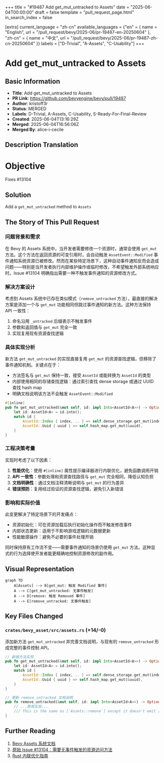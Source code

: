 +++
title = "#19487 Add get_mut_untracked to Assets"
date = "2025-06-04T00:00:00"
draft = false
template = "pull_request_page.html"
in_search_index = false

[extra]
current_language = "zh-cn"
available_languages = {"en" = { name = "English", url = "/pull_request/bevy/2025-06/pr-19487-en-20250604" }, "zh-cn" = { name = "中文", url = "/pull_request/bevy/2025-06/pr-19487-zh-cn-20250604" }}
labels = ["D-Trivial", "A-Assets", "C-Usability"]
+++

# Add get_mut_untracked to Assets

## Basic Information
- **Title**: Add get_mut_untracked to Assets
- **PR Link**: https://github.com/bevyengine/bevy/pull/19487
- **Author**: kristoff3r
- **Status**: MERGED
- **Labels**: D-Trivial, A-Assets, C-Usability, S-Ready-For-Final-Review
- **Created**: 2025-06-04T13:16:29Z
- **Merged**: 2025-06-04T16:56:06Z
- **Merged By**: alice-i-cecile

## Description Translation
# Objective

Fixes #13104

## Solution

Add a `get_mut_untracked` method to `Assets`

## The Story of This Pull Request

### 问题背景和需求
在 Bevy 的 Assets 系统中，当开发者需要修改一个资源时，通常会使用 `get_mut` 方法。这个方法在返回资源的可变引用时，会自动触发 `AssetEvent::Modified` 事件通知系统资源已被修改。然而在某些特定场景下，这种自动事件通知反而会造成问题——特别是当开发者执行内部维护操作或临时修改，不希望触发外部系统响应时。Issue #13104 明确指出需要一种不触发事件通知的资源修改方式。

### 解决方案设计
考虑到 Assets 系统中已存在类似模式（`remove_untracked` 方法），最直接的解决方案是添加一个与 `get_mut` 功能相同但跳过事件通知的新方法。这种方法保持 API 一致性：
1. 命名沿用 `_untracked` 后缀表示不触发事件
2. 参数和返回值与 `get_mut` 完全一致
3. 实现复用现有资源查找逻辑

### 具体实现分析
新方法 `get_mut_untracked` 的实现直接复用 `get_mut` 的资源查找逻辑，但移除了事件通知机制。关键点在于：
- 方法签名与 `get_mut` 保持一致，接受 `AssetId` 或能转换为 `AssetId` 的类型
- 内部使用相同的存储查找逻辑：通过索引查找 dense storage 或通过 UUID 查找 hash map
- 明确文档说明该方法不会触发 `AssetEvent::Modified`

```rust
#[inline]
pub fn get_mut_untracked(&mut self, id: impl Into<AssetId<A>>) -> Option<&mut A> {
    let id: AssetId<A> = id.into();
    match id {
        AssetId::Index { index, .. } => self.dense_storage.get_mut(index),
        AssetId::Uuid { uuid } => self.hash_map.get_mut(&uuid),
    }
}
```

### 工程决策考量
实现时考虑了以下因素：
1. **性能优化**：使用 `#[inline]` 属性提示编译器进行内联优化，避免函数调用开销
2. **API 一致性**：参数处理和资源查找路径与 `get_mut` 完全相同，降低认知负担
3. **文档明确性**：通过文档注释清晰说明与 `get_mut` 的行为差异
4. **错误预防**：复用经过验证的资源查找逻辑，避免引入新错误

### 影响和实际价值
此变更解决了特定场景下的开发痛点：
- 资源初始化：可在资源加载后执行初始化操作而不触发修改事件
- 内部状态更新：适用于不影响游戏逻辑的元数据更新
- 性能敏感操作：避免不必要的事件处理开销

同时保持原有工作流不变——需要事件通知的场景仍使用 `get_mut` 方法。这种显式的行为选择使开发者能更精确地控制资源修改的副作用。

## Visual Representation

```mermaid
graph TD
    A[Assets] --> B[get_mut: 触发 Modified 事件]
    A --> C[get_mut_untracked: 无事件触发]
    A --> D[remove: 触发 Removed 事件]
    A --> E[remove_untracked: 无事件触发]
```

## Key Files Changed

### `crates/bevy_asset/src/assets.rs` (+14/-0)
添加新方法 `get_mut_untracked` 并完善文档说明，与现有的 `remove_untracked` 形成完整的事件控制 API。

```rust
// 新增方法实现
pub fn get_mut_untracked(&mut self, id: impl Into<AssetId<A>>) -> Option<&mut A> {
    let id: AssetId<A> = id.into();
    match id {
        AssetId::Index { index, .. } => self.dense_storage.get_mut(index),
        AssetId::Uuid { uuid } => self.hash_map.get_mut(&uuid),
    }
}

// 更新 remove_untracked 文档说明
pub fn remove_untracked(&mut self, id: impl Into<AssetId<A>>) -> Option<A> {
    // ...原有实现...
    /// This is the same as [`Assets::remove`] except it doesn't emit [`AssetEvent::Removed`].
}
```

## Further Reading
1. [Bevy Assets 系统文档](https://docs.rs/bevy_asset/latest/bevy_asset/)
2. [原始 Issue #13104：需要无事件触发的资源访问方法](https://github.com/bevyengine/bevy/issues/13104)
3. [Rust 内联优化指南](https://nnethercote.github.io/perf-book/inlining.html)